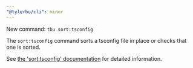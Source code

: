 ```yaml
---
"@tylerbu/cli": minor
---
```


New command: `tbu sort:tsconfig`

The `sort:tsconfig` command sorts a tsconfig file in place or checks that one is sorted.

See [the 'sort:tsconfig'
documentation](https://github.com/tylerbutler/tools-monorepo/blob/main/packages/cli/docs/sort.md) for detailed information.
